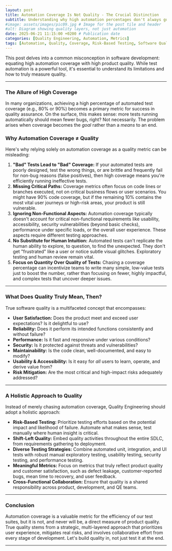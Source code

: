 ```yaml
---
layout: post
title: Automation Coverage Is Not Quality - The Crucial Distinction
subtitle: Understanding why high automation percentages don't always guarantee product excellence.
#image: assets/images/pic09.jpg # Image for the post tile and header
#alt: Diagram showing quality layers, not just automation
date: 2025-06-21 11:15:00 +0200 # Publication date
categories: [Quality Engineering, Automation, Metrics]
tags: [Automation, Quality, Coverage, Risk-Based Testing, Software Quality]
---
```


This post delves into a common misconception in software development: equating high automation coverage with high product quality. While test automation is a powerful tool, it's essential to understand its limitations and how to truly measure quality.

---

### The Allure of High Coverage

In many organizations, achieving a high percentage of automated test coverage (e.g., 80% or 90%) becomes a primary metric for success in quality assurance. On the surface, this makes sense: more tests running automatically should mean fewer bugs, right? Not necessarily. The problem arises when coverage becomes the *goal* rather than a *means* to an end.

### Why Automation Coverage ≠ Quality

Here's why relying solely on automation coverage as a quality metric can be misleading:

1.  **"Bad" Tests Lead to "Bad" Coverage:** If your automated tests are poorly designed, test the wrong things, or are brittle and frequently fail for non-bug reasons (false positives), then high coverage means you're efficiently running ineffective tests.
2.  **Missing Critical Paths:** Coverage metrics often focus on code lines or branches executed, not on critical business flows or user scenarios. You might have 90% code coverage, but if the remaining 10% contains the most vital user journeys or high-risk areas, your product is still vulnerable.
3.  **Ignoring Non-Functional Aspects:** Automation coverage typically doesn't account for critical non-functional requirements like usability, accessibility, security vulnerabilities (beyond basic checks), performance under specific loads, or the overall user experience. These aspects require different testing approaches.
4.  **No Substitute for Human Intuition:** Automated tests can't replicate the human ability to explore, to question, to find the unexpected. They don't get "frustrated" like a user or notice subtle visual glitches. Exploratory testing and human review remain vital.
5.  **Focus on Quantity Over Quality of Tests:** Chasing a coverage percentage can incentivize teams to write many simple, low-value tests just to boost the number, rather than focusing on fewer, highly impactful, and complex tests that uncover deeper issues.

---

### What Does Quality Truly Mean, Then?

True software quality is a multifaceted concept that encompasses:

* **User Satisfaction:** Does the product meet and exceed user expectations? Is it delightful to use?
* **Reliability:** Does it perform its intended functions consistently and without failure?
* **Performance:** Is it fast and responsive under various conditions?
* **Security:** Is it protected against threats and vulnerabilities?
* **Maintainability:** Is the code clean, well-documented, and easy to modify?
* **Usability & Accessibility:** Is it easy for *all* users to learn, operate, and derive value from?
* **Risk Mitigation:** Are the most critical and high-impact risks adequately addressed?

---

### A Holistic Approach to Quality

Instead of merely chasing automation coverage, Quality Engineering should adopt a holistic approach:

* **Risk-Based Testing:** Prioritize testing efforts based on the potential impact and likelihood of failure. Automate what makes sense, test manually where human insight is critical.
* **Shift-Left Quality:** Embed quality activities throughout the entire SDLC, from requirements gathering to deployment.
* **Diverse Testing Strategies:** Combine automated unit, integration, and UI tests with robust manual exploratory testing, usability testing, security testing, and performance testing.
* **Meaningful Metrics:** Focus on metrics that truly reflect product quality and customer satisfaction, such as defect leakage, customer-reported bugs, mean time to recovery, and user feedback.
* **Cross-Functional Collaboration:** Ensure that quality is a shared responsibility across product, development, and QE teams.

---

### Conclusion

Automation coverage is a valuable metric for the efficiency of our test suites, but it is not, and never will be, a direct measure of product quality. True quality stems from a strategic, multi-layered approach that prioritizes user experience, mitigates real risks, and involves collaborative effort from every stage of development. Let's build quality in, not just test it at the end.

---
